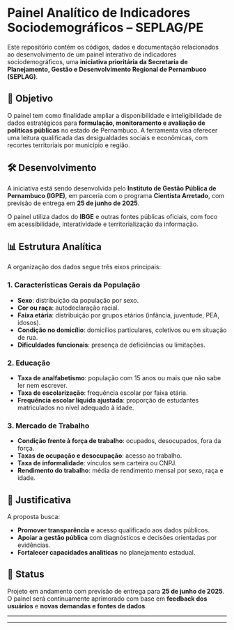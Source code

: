 # Painel Analítico de Indicadores Sociodemográficos – SEPLAG/PE

Este repositório contém os códigos, dados e documentação relacionados ao desenvolvimento de um painel interativo de indicadores sociodemográficos, uma **iniciativa prioritária da Secretaria de Planejamento, Gestão e Desenvolvimento Regional de Pernambuco (SEPLAG)**.

## 🎯 Objetivo

O painel tem como finalidade ampliar a disponibilidade e inteligibilidade de dados estratégicos para **formulação, monitoramento e avaliação de políticas públicas** no estado de Pernambuco. A ferramenta visa oferecer uma leitura qualificada das desigualdades sociais e econômicas, com recortes territoriais por município e região.

## 🛠️ Desenvolvimento

A iniciativa está sendo desenvolvida pelo **Instituto de Gestão Pública de Pernambuco (IGPE)**, em parceria com o programa **Cientista Arretado**, com previsão de entrega em **25 de junho de 2025**.

O painel utiliza dados do **IBGE** e outras fontes públicas oficiais, com foco em acessibilidade, interatividade e territorialização da informação.

## 📊 Estrutura Analítica

A organização dos dados segue três eixos principais:

### 1. Características Gerais da População
- **Sexo**: distribuição da população por sexo.
- **Cor ou raça**: autodeclaração racial.
- **Faixa etária**: distribuição por grupos etários (infância, juventude, PEA, idosos).
- **Condição no domicílio**: domicílios particulares, coletivos ou em situação de rua.
- **Dificuldades funcionais**: presença de deficiências ou limitações.

### 2. Educação
- **Taxa de analfabetismo**: população com 15 anos ou mais que não sabe ler nem escrever.
- **Taxa de escolarização**: frequência escolar por faixa etária.
- **Frequência escolar líquida ajustada**: proporção de estudantes matriculados no nível adequado à idade.

### 3. Mercado de Trabalho
- **Condição frente à força de trabalho**: ocupados, desocupados, fora da força.
- **Taxas de ocupação e desocupação**: acesso ao trabalho.
- **Taxa de informalidade**: vínculos sem carteira ou CNPJ.
- **Rendimento do trabalho**: média de rendimento mensal por sexo, raça e idade.

## 🧭 Justificativa

A proposta busca:
- **Promover transparência** e acesso qualificado aos dados públicos.
- **Apoiar a gestão pública** com diagnósticos e decisões orientadas por evidências.
- **Fortalecer capacidades analíticas** no planejamento estadual.

## 📅 Status

Projeto em andamento com previsão de entrega para **25 de junho de 2025**. O painel será continuamente aprimorado com base em **feedback dos usuários** e **novas demandas e fontes de dados**.

---
---
